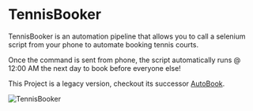    
# TennisBooker

TennisBooker is an automation pipeline that allows you to call a selenium script from your phone to automate booking tennis courts.

Once the command is sent from phone, the script automatically runs @ 12:00 AM the next day to book before everyone else!

This Project is a legacy version, checkout its successor [AutoBook](https://github.com/Abdulnaser97/AutoBook).

![TennisBooker](https://github-autobook.s3.us-east-2.amazonaws.com/TennisBooker/TennisBooker.png)
